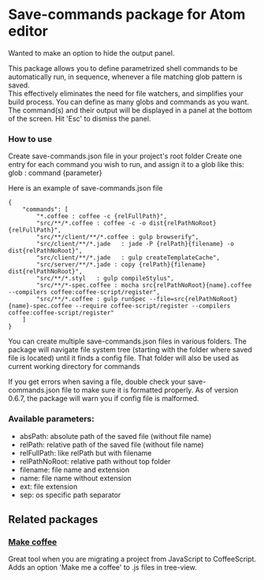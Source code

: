 # Save-commands package for Atom editor

Wanted to make an option to hide the output panel.

This package allows you to define parametrized shell commands
to be automatically run, in sequence, whenever a file matching glob pattern is saved.  
This effectively eliminates the need for file watchers, and simplifies your build process.
You can define as many globs and commands as you want.
The command(s) and their output will be displayed in a panel at the bottom of the screen. Hit 'Esc' to dismiss the panel.

### How to use

Create save-commands.json file in your project's root folder
Create one entry for each command you wish to run, and assign it to a glob like this:  
glob : command {parameter}

Here is an example of save-commands.json file
```
{
	"commands": [
		"*.coffee : coffee -c {relFullPath}",
		"src/**/*.coffee : coffee -c -o dist{relPathNoRoot} {relFullPath}",
		"src/**/client/**/*.coffee : gulp browserify",
		"src/client/**/*.jade   : jade -P {relPath}{filename} -o dist{relPathNoRoot}",
		"src/client/**/*.jade   : gulp createTemplateCache",
		"src/server/**/*.jade : copy {relPath}{filename} dist{relPathNoRoot}",
		"src/**/*.styl   : gulp compileStylus",
		"src/**/*-spec.coffee : mocha src{relPathNoRoot}{name}.coffee --compilers coffee:coffee-script/register",
		"src/**/*.coffee : gulp runSpec --file=src{relPathNoRoot}{name}-spec.coffee --require coffee-script/register --compilers coffee:coffee-script/register"
	]
}
```
You can create multiple save-commands.json files in various folders. The package will navigate file system tree
(starting with the folder where saved file is located) until it finds a config file. That folder will also
be used as current working directory for commands

If you get errors when saving a file, double check your save-commands.json file to make sure it is formatted properly. As of version 0.6.7, the package will warn you if config file is malformed.

### Available parameters:  
- absPath: absolute path of the saved file (without file name)  
- relPath: relative path of the saved file (without file name)  
- relFullPath: like relPath but with filename
- relPathNoRoot: relative path without top folder  
- filename: file name and extension  
- name: file name without extension  
- ext: file extension  
- sep: os specific path separator

## Related packages

### [Make coffee](https://github.com/JsonHunt/make-coffee)

Great tool when you are migrating a project from JavaScript to CoffeeScript. Adds an option 'Make me a coffee' to .js files in tree-view.
